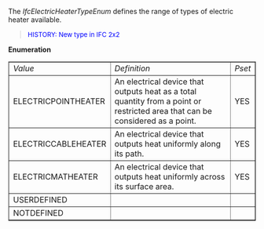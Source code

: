 ﻿The _IfcElectricHeaterTypeEnum_ defines the range of types of electric heater available.

> <font color="#0000FF" size="-1"> HISTORY: New type in IFC 2x2
		  </font>
> 


**Enumeration**

<table border="1"> 
		<tr> 
		  <td><i>Value</i></td> 
		  <td><i>Definition</i></td> 
		  <td><i>Pset</i></td> 
		</tr> 
		<tr> 
		  <td>ELECTRICPOINTHEATER</td> 
		  <td>An electrical device that outputs heat as a total quantity from a
			 point or restricted area that can be considered as a point.</td> 
		  <td>YES</td> 
		</tr> 
		<tr> 
		  <td>ELECTRICCABLEHEATER</td> 
		  <td>An electrical device that outputs heat uniformly along its
			 path.</td> 
		  <td>YES</td> 
		</tr> 
		<tr> 
		  <td>ELECTRICMATHEATER</td> 
		  <td>An electrical device that outputs heat uniformly across its surface
			 area.</td> 
		  <td>YES</td> 
		</tr> 
		<tr> 
		  <td>USERDEFINED</td> 
		  <td></td> 
		  <td></td> 
		</tr> 
		<tr> 
		  <td>NOTDEFINED</td> 
		  <td></td> 
		  <td></td> 
		</tr> 
	 </table>
